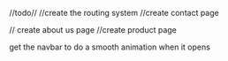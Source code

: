 //todo//
//create the routing system
//create contact page
  
// create about us page
//create product page

get the navbar to do a smooth animation when it opens

